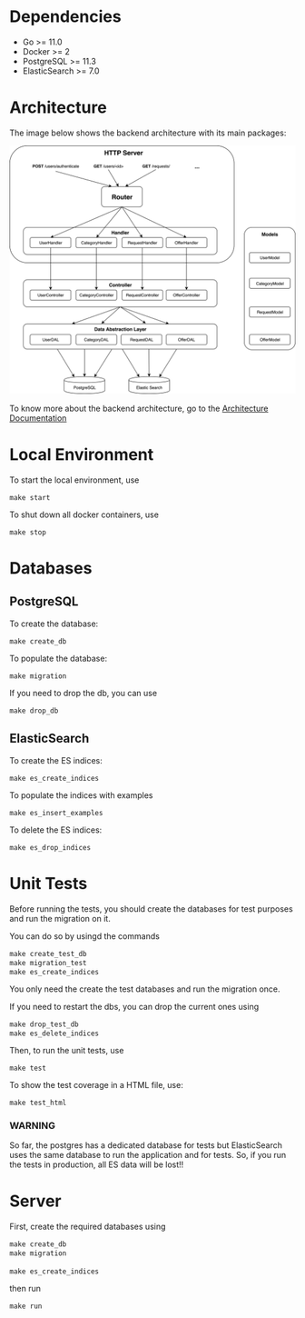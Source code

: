 # Dependencies

- Go >= 11.0
- Docker >= 2
- PostgreSQL >= 11.3
- ElasticSearch >= 7.0

# Architecture

The image below shows the backend architecture with its main packages:

![Backend Architecture](docs/images/backend_architecture.png)

To know more about the backend architecture, go to the [Architecture Documentation](docs/architecture.md)

# Local Environment

To start the local environment, use

```
make start
```

To shut down all docker containers, use

```
make stop
```

# Databases

## PostgreSQL

To create the database:
```
make create_db
```

To populate the database:
```
make migration
```

If you need to drop the db, you can use
```
make drop_db
```

## ElasticSearch

To create the ES indices:

```
make es_create_indices
```

To populate the indices with examples
```
make es_insert_examples
```

To delete the ES indices:

```
make es_drop_indices
```


# Unit Tests

Before running the tests, you should create the databases for test purposes and run the migration on it.

You can do so by usingd the commands
```
make create_test_db
make migration_test
make es_create_indices
```

You only need the create the test databases and run the migration once.

If you need to restart the dbs, you can drop the current ones using
```
make drop_test_db
make es_delete_indices
```

Then, to run the unit tests, use
```
make test
```

To show the test coverage in a HTML file, use:
```
make test_html
```

### WARNING

So far, the postgres has a dedicated database for tests but ElasticSearch uses the same database to run the application and for tests. So, if you run the tests in production, all ES data will be lost!!


# Server

First, create the required databases using
```
make create_db
make migration

make es_create_indices
```

then run

```
make run
```

